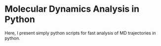 # Molecular Dynamics Analysis in Python

Here, I present simply python scripts for fast analysis of MD trajectories in python. 

